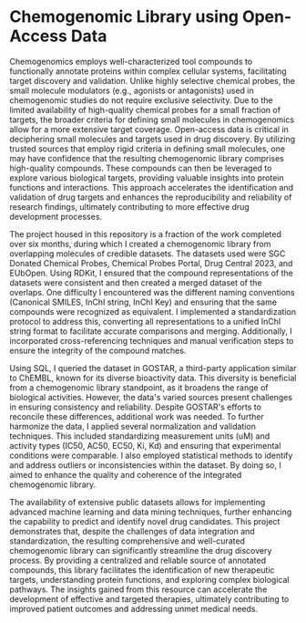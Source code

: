 # Chemogenomic Library using Open-Access Data

Chemogenomics employs well-characterized tool compounds to functionally annotate proteins within complex cellular systems, facilitating target discovery and validation. Unlike highly selective chemical probes, the small molecule modulators (e.g., agonists or antagonists) used in chemogenomic studies do not require exclusive selectivity. Due to the limited availability of high-quality chemical probes for a small fraction of targets, the broader criteria for defining small molecules in chemogenomics allow for a more extensive target coverage. Open-access data is critical in deciphering small molecules and targets used in drug discovery. By utilizing trusted sources that employ rigid criteria in defining small molecules, one may have confidence that the resulting chemogenomic library comprises high-quality compounds. These compounds can then be leveraged to explore various biological targets, providing valuable insights into protein functions and interactions. This approach accelerates the identification and validation of drug targets and enhances the reproducibility and reliability of research findings, ultimately contributing to more effective drug development processes. 

The project housed in this repository is a fraction of the work completed over six months, during which I created a chemogenomic library from overlapping molecules of credible datasets. The datasets used were SGC Donated Chemical Probes, Chemical Probes Portal, Drug Central 2023, and EUbOpen. Using RDKit, I ensured that the compound representations of the datasets were consistent and then created a merged dataset of the overlaps. One difficulty I encountered was the different naming conventions (Canonical SMILES, InChI string, InChI Key) and ensuring that the same compounds were recognized as equivalent. I implemented a standardization protocol to address this, converting all representations to a unified InChI string format to facilitate accurate comparisons and merging. Additionally, I incorporated cross-referencing techniques and manual verification steps to ensure the integrity of the compound matches. 


Using SQL, I queried the dataset in GOSTAR, a third-party application similar to ChEMBL, known for its diverse bioactivity data. This diversity is beneficial from a chemogenomic library standpoint, as it broadens the range of biological activities. However, the data's varied sources present challenges in ensuring consistency and reliability. Despite GOSTAR's efforts to reconcile these differences, additional work was needed. To further harmonize the data, I applied several normalization and validation techniques. This included standardizing measurement units (uM) and activity types (IC50, AC50, EC50, Ki, Kd) and ensuring that experimental conditions were comparable. I also employed statistical methods to identify and address outliers or inconsistencies within the dataset. By doing so, I aimed to enhance the quality and coherence of the integrated chemogenomic library.

The availability of extensive public datasets allows for implementing advanced machine learning and data mining techniques, further enhancing the capability to predict and identify novel drug candidates. This project demonstrates that, despite the challenges of data integration and standardization, the resulting comprehensive and well-curated chemogenomic library can significantly streamline the drug discovery process. By providing a centralized and reliable source of annotated compounds, this library facilitates the identification of new therapeutic targets, understanding protein functions, and exploring complex biological pathways. The insights gained from this resource can accelerate the development of effective and targeted therapies, ultimately contributing to improved patient outcomes and addressing unmet medical needs.
